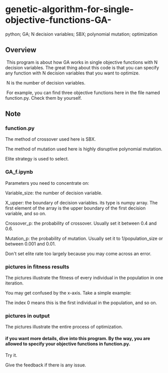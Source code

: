 # genetic-algorithm-for-single-objective-functions-GA-
python; GA; N decision variables; SBX; polynomial mutation; optimization

## Overview

​	This program is about how GA works in single objective functions with N decision variables. The great thing about this code is that you can specify any function with N decision variables that you want to optimize.

​	N is the number of decision variables.

​	For example, you can find three objective functions here in the file named function.py. Check them by yourself.  

## Note

### function.py

The method of crossover used here is SBX.

The method of mutation used here is highly disruptive polynomial mutation.

Elite strategy is used to select.

### GA_f.ipynb

Parameters you need to concentrate on:

Variable_size: the number of decision variable.

X_upper: the boundary of decision variables. its type is numpy array.  The first element of the array is the upper boundary of the first decision variable, and so on.

Crossover_p: the probability of crossover. Usually set it between 0.4 and 0.6.

Mutation_p: the probability of mutation. Usually set it to 1/population_size or between 0.001 and 0.01.

Don't set elite rate too largely because you may come across an error.

### pictures in fitness results

The pictures illustrate the fitness of every individual in the population in one iteration.

You may get confused by the x-axis. Take a simple example:

The index 0 means this is the first individual in the population, and so on.

### pictures in output

The pictures illustrate the entire process of optimization. 



#### if you want more details, dive into this program. By the way, you are allowed to specify your objective functions in function.py.

Try it.

Give the feedback if there is any issue.



### 
